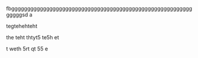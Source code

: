 fbggggggggggggggggggggggggggggggggggggggggggggggggggggggggggggggsd
a




tegtehehteht

the
teht
thtyt5
te5h
et


t
weth
5rt
qt
55
e
